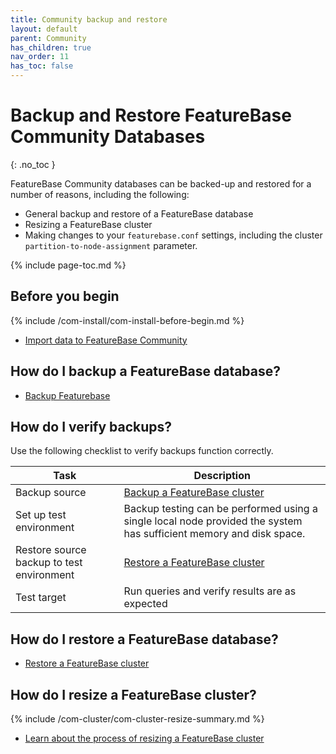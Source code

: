 ```yaml
---
title: Community backup and restore
layout: default
parent: Community
has_children: true
nav_order: 11
has_toc: false
---
```


# Backup and Restore FeatureBase Community Databases
{: .no_toc }

FeatureBase Community databases can be backed-up and restored for a number of reasons, including the following:

* General backup and restore of a FeatureBase database
* Resizing a FeatureBase cluster
* Making changes to your `featurebase.conf` settings, including the cluster `partition-to-node-assignment` parameter.

{% include page-toc.md %}

## Before you begin

{% include /com-install/com-install-before-begin.md %}
* [Import data to FeatureBase Community](/docs/community/com-ingest/com-ingest-manage)

## How do I backup a FeatureBase database?

* [Backup Featurebase](/docs/community/com-backup/com-config-backup)

## How do I verify backups?

Use the following checklist to verify backups function correctly.

| Task | Description |
|---|---|
| Backup source | [Backup a FeatureBase cluster](/docs/community/com-backup/com-config-backup) |
| Set up test environment | Backup testing can be performed using a single local node provided the system has sufficient memory and disk space. |
| Restore source backup to test environment | [Restore a FeatureBase cluster](/docs/community/com-backup/com-config-restore) |
| Test target | Run queries and verify results are as expected |

## How do I restore a FeatureBase database?

* [Restore a FeatureBase cluster](/docs/community/com-backup/com-config-restore)

## How do I resize a FeatureBase cluster?

{% include /com-cluster/com-cluster-resize-summary.md %}

* [Learn about the process of resizing a FeatureBase cluster](/docs/community/com-cluster/com-cluster-resize)
